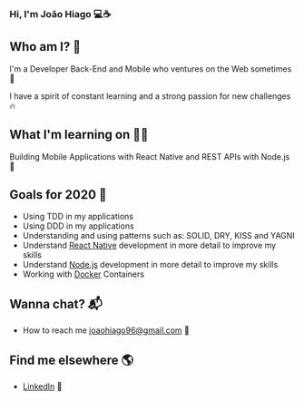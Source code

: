 ### Hi, I'm João Hiago 💻☕
 
## Who am I? 🎤
I'm a Developer Back-End and Mobile who ventures on the Web sometimes 🚀

I have a spirit of constant learning and a strong passion for new challenges 🔥

## What I'm learning on 👨‍💻

Building Mobile Applications with React Native and REST APIs with Node.js 📱

## Goals for 2020 🔭

<!--ts-->
  * Using TDD in my applications
  * Using DDD in my applications
  * Understanding and using patterns such as: SOLID, DRY, KISS and YAGNI
  * Understand [React Native](https://reactnative.dev/) development in more detail to improve my skills
  * Understand [Node.js](https://nodejs.org/en/) development in more detail to improve my skills
  * Working with [Docker](https://www.docker.com/) Containers
<!--te-->

## Wanna chat? 📬

<!--ts-->
  * How to reach me joaohiago96@gmail.com 📧
<!--te-->

## Find me elsewhere 🌎

<!--ts-->
  * [LinkedIn](https://www.linkedin.com/in/joaohiago/) 💼
<!--te-->
